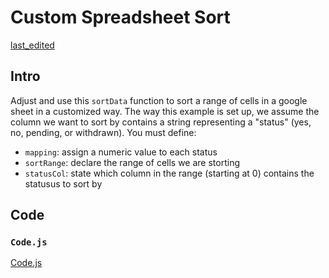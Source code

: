 # Custom Spreadsheet Sort

[last_edited](../_updated.md ':include')

## Intro

Adjust and use this `sortData` function to sort a range of cells in a google sheet in a customized way. The way this example is set up, we assume the column we want to sort by contains a string representing a "status" (yes, no, pending, or withdrawn). You must define:

- `mapping`: assign a numeric value to each status
- `sortRange`: declare the range of cells we are storting
- `statusCol`: state which column in the range (starting at 0) contains the statusus to sort by

## Code

### `Code.js`

[Code.js](Code.js ':include :type=code')
